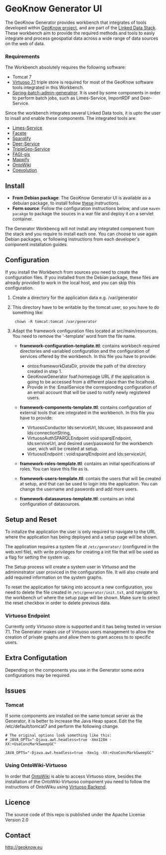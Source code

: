 # GeoKnow Generator UI

The GeoKnow Generator provides workbench that integrates of tools developed within [GeoKnow project](http://geoknow.eu/), and are part of the [Linked Data Stack](http://stack.linkeddata.org/). These workbench aim to provide the required methods and tools to easly integrate and process geospatial data across a wide range of data sources on the web of data. 

### Requirements

The Workbench absolutely requires the following software:

* Tomcat 7
* [Virtuoso 7.1](https://github.com/openlink/virtuoso-opensource) triple store is required for most of the GeoKnow software tools integrated in this Workbench. 
* [Spring-batch-admin-generatror](https://github.com/GeoKnow/spring-batch-admin). It is used by some components in order to perform batch jobs, such as Limes-Service, ImportRDF and Deer-Service. 

Since the workbench integrates several Linked Data tools, it is upto the user to insall and enable these components. The integrated tools are:

* [Limes-Service](https://github.com/GeoKnow/LIMES-Service) 
* [Facete](https://github.com/GeoKnow/Facete2)
* [Sparqlify](https://github.com/AKSW/Sparqlify)
* [Deer-Service](https://github.com/GeoKnow/DEER-Service)
* [TripleGeo-Service](https://github.com/GeoKnow/TripleGeo-Service)
* [FAGI-gis](https://github.com/GeoKnow/FAGI-gis)
* [Mappify](https://github.com/GeoKnow/Mappify)
* [OntoWiki](https://github.com/AKSW/OntoWiki)
* [Coevolution](https://github.com/GeoKnow/Coevolution)

## Install

* __From Debian package__: The GeoKnow Generator UI is available as a debuian package, to install follow [these](http://stack.linkeddata.org/getting-started/geoknow-generator/) instructions. 
* __Form source__: Follow the configuration instructions below, and use `maven pacakge` to package the souces in a war file and deploy it on a servlet container. 

The Generator Workbencg will not install any integrated component from the stack and you require to install each one. You can choose to use again Debian packages, or following instructions from each developer's component installation guides.

## Configuration

If you install the Workbench from sources you need to create the configuration files. If you installed from the Debian package, these files are already provided to work in the local host, and you can skip this configuration. 

1. Create a directory for the application data e.g. /var/generator 
2. This directory have to be writable by the tomcat user, so you have to do something like:
		
		chown -R tomcat:tomcat /var/generator
		
3. Adapt the framework configuration files located at src/main/resources. You need to remove the '-template' word from the file name.
	* **framework-configuration-template.ttl**: contains workbech required directories and variabled configuration and the configuration of services offered by the workbench. In this file you have to provide:
		* ontos:frameworkDataDir, provide the path of the directory created in step 1.
		* GeoKnowGenerator foaf:homepage URL if the application is going to be accessed from a different place than the localhost.
		* Provide in the :EmailService the corresponding configuration of an email account that will be used to notify newly registered users.
	
	* **framework-components-template.ttl**: contains configuration of external tools that are integrated in the workbench. In this file you have to provide:
		* VirtuosoConductor lds:serviceUrl, lds:user, lds:password and lds:connectionString,
		* VirtuosoAuthSPARQLEndpoint void:sparqlEndpoint, lds:serviceUrl, and desired user/password for the workbench user, wich will be created at setup.
		* VirtuosoEndpoint : void:sparqlEndpoint and lds:serviceUrl, 

	* **framework-roles-template.ttl**: contains an initial specifications of roles. You can leave this file as is.
	* **framework-users-template.ttl**: contais the users that will be created at setup, and that can be used to login into the application. You can change the username and paswords and add more users.
	* **framework-datasources-template.ttl**: contains an inital configuration of datasources. 

		
## Setup and Reset

To initalize the application the user is only required to navigate to the URL where the application has being deployed and a setup page will be shown. 

The application requires a system file at `/etc/generator/` (configured in the web.xml file), with write privileges for creating a init file that will be used as a flag for setting the system up.

The Setup process will create a system user in Virtuoso and the admininstrator user proviced in the configuration file. It will also create and add required information on the system graphs. 

To reset the application for taking into account a new configuration, you need to delete the  file created in `/etc/generator/init.txt`, and navigate to the workbench url where the setup page will be shown. Make sure to select the reset checkbox in order to delete previous data.

### Virtuoso Endpoint

Currently ontly Virtuoso store is supported and it has being tested in version 7.1. The Generator makes use of Virtuoso users management to allow the creation of private graphs and allow them to grant access to to specific users. 

## Extra Configutation

Depending on the components you use in the Generator some extra configurations may be required.  

## Issues

### Tomcat
If some components are installed on the same tomcat server as the Generator, it is better to increase the Java Heap space. Edit the file /etc/default/tomcat7 and perform the following change.

	# The original options look something like this:
	# JAVA_OPTS="-Djava.awt.headless=true -Xmx128m -XX:+UseConcMarkSweepGC"

	JAVA_OPTS="-Djava.awt.headless=true -Xmx1g -XX:+UseConcMarkSweepGC"

### Using OntoWiki-Virtuoso

In order that [OntoWiki](https://github.com/AKSW/OntoWiki) is able to access Virtuoso store, besides the installation of the OntoWiki-Virtuoso component you need to follow the instructions of OntoWiku using [Virtuoso Backend](https://github.com/AKSW/OntoWiki/wiki/VirtuosoBackend).

## Licence

The source code of this repo is published under the Apache License Version 2.0

## Contact

http://geoknow.eu
